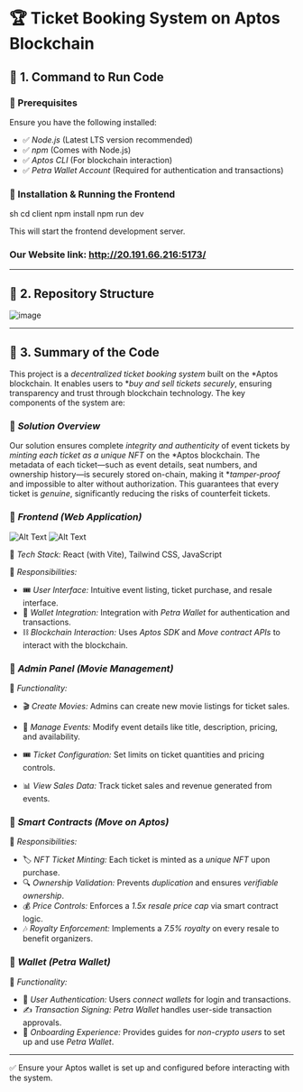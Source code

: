 # 🏆 Ticket Booking System on Aptos Blockchain

## 📌 1. Command to Run Code

### 🔹 Prerequisites
Ensure you have the following installed:
- ✅ *Node.js* (Latest LTS version recommended)
- ✅ *npm* (Comes with Node.js)
- ✅ *Aptos CLI* (For blockchain interaction)
- ✅ *Petra Wallet Account* (Required for authentication and transactions)

### 🚀 Installation & Running the Frontend
sh
cd client
npm install
npm run dev

This will start the frontend development server.

### Our Website link: http://20.191.66.216:5173/

---

## 📂 2. Repository Structure
![image](https://github.com/user-attachments/assets/ed4fd6b8-ef48-45c2-b448-05c179127acd)


---

## 📝 3. Summary of the Code
This project is a *decentralized ticket booking system* built on the *Aptos blockchain. It enables users to **buy and sell tickets securely*, ensuring transparency and trust through blockchain technology. The key components of the system are:

### 🔹 *Solution Overview*
Our solution ensures complete *integrity and authenticity* of event tickets by *minting each ticket as a unique NFT* on the *Aptos blockchain. The metadata of each ticket—such as event details, seat numbers, and ownership history—is securely stored on-chain, making it **tamper-proof* and impossible to alter without authorization. This guarantees that every ticket is *genuine*, significantly reducing the risks of counterfeit tickets.

### 🎨 *Frontend (Web Application)*

![Alt Text](https://github.com/RandomYapper/CryptoKnights/blob/main/image_assets/home.jpeg)
![Alt Text](https://github.com/RandomYapper/CryptoKnights/blob/main/image_assets/Dashboard.jpeg)

📌 *Tech Stack:* React (with Vite), Tailwind CSS, JavaScript

🔹 *Responsibilities:*
- 🎟️ *User Interface:* Intuitive event listing, ticket purchase, and resale interface.
- 🔗 *Wallet Integration:* Integration with *Petra Wallet* for authentication and transactions.
- ⛓️ *Blockchain Interaction:* Uses *Aptos SDK* and *Move contract APIs* to interact with the blockchain.


### 🔑 *Admin Panel (Movie Management)*

🔹 *Functionality:*
- 🎬 *Create Movies:* Admins can create new movie listings for ticket sales.

- 📝 *Manage Events:* Modify event details like title, description, pricing, and availability.

- 🎟 *Ticket Configuration:* Set limits on ticket quantities and pricing controls.

- 📊 *View Sales Data:* Track ticket sales and revenue generated from events.

### 🔗 *Smart Contracts (Move on Aptos)*
🔹 *Responsibilities:*
- 🏷 *NFT Ticket Minting:* Each ticket is minted as a *unique NFT* upon purchase.
- 🔍 *Ownership Validation:* Prevents *duplication* and ensures *verifiable ownership*.
- 💰 *Price Controls:* Enforces a *1.5x resale price cap* via smart contract logic.
- 🎶 *Royalty Enforcement:* Implements a *7.5% royalty* on every resale to benefit organizers.

### 🔑 *Wallet (Petra Wallet)*
🔹 *Functionality:*
- 🔐 *User Authentication:* Users *connect wallets* for login and transactions.
- ✍️ *Transaction Signing:* *Petra Wallet* handles user-side transaction approvals.
- 📖 *Onboarding Experience:* Provides guides for *non-crypto users* to set up and use *Petra Wallet*.

---

✅ Ensure your Aptos wallet is set up and configured before interacting with the system.
